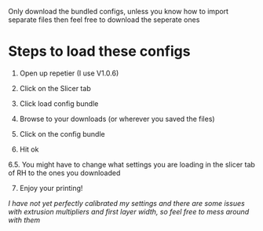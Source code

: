 Only download the bundled configs, unless you know how to import separate files then feel free to download the seperate ones

# Steps to load these configs 

1. Open up repetier (I use V1.0.6) 

2. Click on the Slicer tab 

3. Click load config bundle

4. Browse to your downloads (or wherever you saved the files) 

5. Click on the config bundle 

6. Hit ok 

6.5. You might have to change what settings you are loading in the slicer tab of RH to the ones you downloaded

7. Enjoy your printing! 


*I have not yet perfectly calibrated my settings and there are some issues with extrusion multipliers and first layer width, so feel free to mess around with them*
